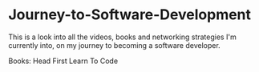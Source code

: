 # Journey-to-Software-Development
This is a look into all the videos, books and networking strategies I'm currently into, on my journey to becoming a software developer.

Books:
Head First Learn To Code

